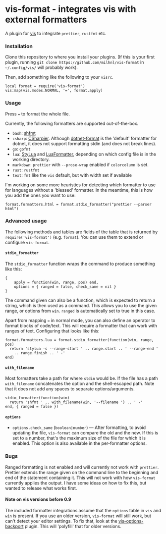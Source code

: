 # vis-format - integrates vis with external formatters

A plugin for [vis](https://github.com/martanne/vis) to integrate `prettier`,
`rustfmt` etc.

### Installation

Clone this repository to where you install your plugins. (If this is your first
plugin, running `git clone https://github.com/milhnl/vis-format` in
`~/.config/vis/` will probably work).

Then, add something like the following to your `visrc`.

    local format = require('vis-format')
    vis:map(vis.modes.NORMAL, '=', format.apply)

### Usage

Press `=` to format the whole file.

Currently, the following formatters are supported out-of-the-box.

- `bash`: [shfmt](https://github.com/mvdan/sh)
- `csharp`: [CSharpier](https://csharpier.com/). Although
  [dotnet-format](https://github.com/dotnet/format) is the 'default' formatter
  for dotnet, it does not support formatting stdin (and does not break lines).
- `go`: `gofmt`
- `lua`: [StyLua](https://github.com/JohnnyMorganz/StyLua) and
  [LuaFormatter](https://github.com/Koihik/LuaFormatter), depending on which
  config file is in the working directory.
- `markdown`: `prettier` with `--prose-wrap` enabled if `colorcolumn` is set.
- `rust`: `rustfmt`
- `text`: `fmt` like the `vis` default, but with width set if available

I'm working on some more heuristics for detecting which formatter to use for
languages without a 'blessed' formatter. In the meantime, this is how you add
the ones you want to use:

    format.formatters.html = format.stdio_formatter("prettier --parser html")

### Advanced usage

The following methods and tables are fields of the table that is returned by
`require('vis-format')` (e.g. `format`). You can use them to extend or
configure `vis-format`.

#### `stdio_formatter`

The `stdio_formatter` function wraps the command to produce something like
this:

    {
        apply = function(win, range, pos) end,
        options = { ranged = false, check_same = nil }
    }

The command given can also be a function, which is expected to return a string,
which is then used as a command. This allows you to use the given range, or
options from `win`. `ranged` is automatically set to true in this case.

Apart from mapping `=` in normal mode, you can also define an operator to
format blocks of code/text. This will require a formatter that can work with
ranges of text. Configuring that looks like this:

    format.formatters.lua = format.stdio_formatter(function(win, range, pos)
      return 'stylua -s --range-start ' .. range.start .. ' --range-end '
        .. range.finish .. ' -'
    end)

#### `with_filename`

Most formatters take a path for where `stdin` would be. If the file has a path
`with_filename` concatenates the option and the shell-escaped path. Note that
it does not add any spaces to separate options/arguments.

    stdio_formatter(function(win)
      return 'shfmt ' .. with_filename(win, '--filename ') .. ' -'
    end, { ranged = false })

#### `options`

- `options.check_same` (`boolean|number`) — After formatting, to avoid updating
  the file, `vis-format` can compare the old and the new. If this is set to a
  number, that's the maximum size of the file for which it is enabled. This
  option is also available in the per-formatter options.

### Bugs

Ranged formatting is not enabled and will currently not work with `prettier`.
Prettier extends the range given on the command line to the beginning and end
of the statement containing it. This will not work with how `vis-format`
currently applies the output. I have some ideas on how to fix this, but wanted
to release what works first.

#### Note on vis versions before 0.9

The included formatter integrations assume that the `options` table in `vis`
and `win` is present. If you use an older version, `vis-format` will still
work, but can't detect your editor settings. To fix that, look at the
[vis-options-backport](https://github.com/milhnl/vis-options-backport) plugin.
This will 'polyfill' that for older versions.
